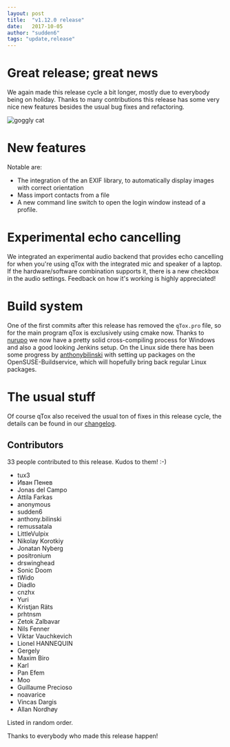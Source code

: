 ```yaml
---
layout: post
title:  "v1.12.0 release"
date:   2017-10-05
author: "sudden6"
tags: "update,release"
---
```


# Great release; great news

We again made this release cycle a bit longer, mostly due to everybody
being on holiday. Thanks to many contributions this release has some very
nice new features besides the usual bug fixes and refactoring.

![goggly cat](https://i.imgur.com/GgWXB59.jpg)

# New features

Notable are:
- The integration of the an EXIF library, to automatically display images
  with correct orientation
- Mass import contacts from a file 
- A new command line switch to open the login window instead of
  a profile.

# Experimental echo cancelling

We integrated an experimental audio backend that provides echo cancelling
for when you're using qTox with the integrated mic and speaker of a laptop.
If the hardware/software combination supports it, there is a new checkbox
in the audio settings. Feedback on how it's working is highly appreciated!

# Build system

One of the first commits after this release has removed the `qTox.pro` file,
so for the main program qTox is exclusively using cmake now. Thanks to
[nurupo](https://github.com/nurupo) we now have a pretty solid
cross-compiling process for Windows and also a good looking Jenkins setup.
On the Linux side there has been some progress by 
[anthonybilinski](https://github.com/anthonybilinski) with setting up
packages on the OpenSUSE-Buildservice, which will hopefully bring back regular
Linux packages.

# The usual stuff

Of course qTox also received the usual ton of fixes in this release cycle, the
details can be found in our [changelog].

## Contributors

33 people contributed to this release. Kudos to them! :-)

* tux3
* Иван Пенев
* Jonas del Campo
* Attila Farkas
* anonymous
* sudden6
* anthony.bilinski
* remussatala
* LittleVulpix
* Nikolay Korotkiy
* Jonatan Nyberg
* positronium
* drswinghead
* Sonic Doom
* tWido
* Diadlo
* cnzhx
* Yuri
* Kristjan Räts
* prhtnsm
* Zetok Zalbavar
* Nils Fenner
* Viktar Vauchkevich
* Lionel HANNEQUIN
* Gergely
* Maxim Biro
* Karl
* Pan Efem
* Moo
* Guillaume Precioso
* noavarice
* Vincas Dargis
* Allan Nordhøy

Listed in random order.

Thanks to everybody who made this release happen!

[changelog]: https://github.com/qTox/qTox/blob/v1.12.0/CHANGELOG.md#v1120-2017-10-01
